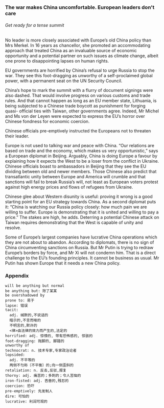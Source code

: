 ### The war makes China uncomfortable. European leaders don't care

###### Get ready for a tense summit

No leader is more closely associated with Europe’s old China policy than Mrs Merkel. In 16 years as chancellor, she promoted an accommodating approach that treated China as an invaluable source of economic opportunity and a potential partner on such issues as climate change, albeit one prone to disappointing lapses on human rights.

EU governments are horrified by China’s refusal to urge Russia to stop the war. They see this foot-dragging as unworthy of a self-proclaimed global power, with a permanent seat on the UN Security Council.

China’s hope to mark the summit with a flurry of document signings were also dashed. That would involve progress on various customs and trade rules. And that cannot happen as long as an EU member state, Lithuania, is being subjected to a Chinese trade boycott as punishment for forging quasi- official ties with Taiwan, other governments agree. Indeed, Mr Michel and Ms von der Leyen were expected to express the EU’s horror over Chinese fondness for economic coercion.

Chinese officials pre-emptively instructed the Europeans not to threaten their leader.


Europe is not used to talking war and peace with China. “Our relations are based on trade and the economy, which makes us very opportunistic,” says a European diplomat in Beijing. Arguably, China is doing Europe a favour by explaining how it expects the West to be a loser from the conflict in Ukraine. Chinese officials boast to ambassadors in Beijing that they see the EU dividing between old and newer members. Those Chinese also predict that transatlantic unity between Europe and America will crumble and that sanctions will fail to break Russia’s will, not least as European voters protest against high energy prices and flows of refugees from Ukraine.

Chinese glee about Western disunity is useful: proving it wrong is a good starting point for an EU strategy towards China. As a second diplomat puts it: “China is watching our Russia policy closely: how much pain we are willing to suffer. Europe is demonstrating that it is united and willing to pay a price.” The stakes are high, he adds. Deterring a potential Chinese attack on Taiwan requires demonstrating that the West is capable of unity and resolve.

Some of Europe’s largest companies have lucrative China operations which they are not about to abandon. According to diplomats, there is no sign of China circumventing sanctions on Russia. But Mr Putin is trying to redraw Europe’s borders by force, and Mr Xi will not condemn him. That is a direct challenge to the EU’s founding principles. It cannot be business as usual. Mr Putin has shown Europe that it needs a new China policy.

### Appendix
```
will be anything but normal
be anything but: 除了某某
be overshadowed by
prone to: 易于
lapse: 错误
tacit:
  adj. 缄默的,不说话的
  暗示的,不言而喻的
  不明言的,默许的
  <律>由法律的效力而产生的,法定的
horrified: adj. 惊悸的, 带有恐怖感的, 惊骇的
foot-dragging: 拖脚的, 脚踏的
unworthy of
technocrat: n. 技术专家,专家政治论者
lopsided: 
  adj. 不平等的
  两侧不匀称〔不平衡〕的;向一侧歪斜的
retaliation: n. 反击,反驳,报复
thorny: adj. 痛苦的；多刺的；令人苦恼的
iron-fisted: adj. 吝啬的,残忍的
coercion: 恐吓
pre-emptively: 先发制人
dire: 可怕的
lucrative: 利润可观的
```
